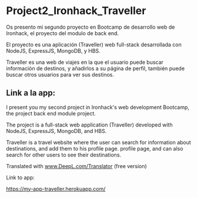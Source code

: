 # Project2_Ironhack_Traveller

Os presento mi segundo proyecto en Bootcamp de desarrollo web de Ironhack, el proyecto
del modulo de back end.

El proyecto es una aplicación (Traveller) web full-stack desarrollada con NodeJS, ExpressJS, MongoDB, y HBS.

Traveller es una web de viajes en la que el usuario puede buscar información de destinos, y añadirlos a su 
página de perfil, también puede buscar otros usuarios para ver sus destinos.

Link a la app:
---------------------------------------------------------------------------------

I present you my second project in Ironhack's web development Bootcamp, the project
back end module project.

The project is a full-stack web application (Traveller) developed with NodeJS, ExpressJS, MongoDB, and HBS.

Traveller is a travel website where the user can search for information about destinations, and add them to his profile page. 
profile page, and can also search for other users to see their destinations.

Translated with www.DeepL.com/Translator (free version)

Link to app:

https://my-app-traveller.herokuapp.com/

